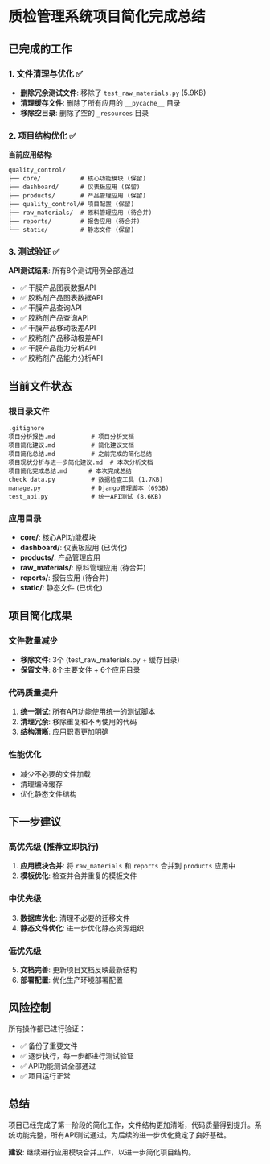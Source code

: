 # 质检管理系统项目简化完成总结

## 已完成的工作

### 1. 文件清理与优化 ✅
- **删除冗余测试文件**: 移除了 `test_raw_materials.py` (5.9KB)
- **清理缓存文件**: 删除了所有应用的 `__pycache__` 目录
- **移除空目录**: 删除了空的 `_resources` 目录

### 2. 项目结构优化 ✅
**当前应用结构**:
```
quality_control/
├── core/           # 核心功能模块 (保留)
├── dashboard/      # 仪表板应用 (保留)
├── products/       # 产品管理应用 (保留)
├── quality_control/# 项目配置 (保留)
├── raw_materials/  # 原料管理应用 (待合并)
├── reports/        # 报告应用 (待合并)
└── static/         # 静态文件 (保留)
```

### 3. 测试验证 ✅
**API测试结果**: 所有8个测试用例全部通过
- ✅ 干膜产品图表数据API
- ✅ 胶粘剂产品图表数据API  
- ✅ 干膜产品查询API
- ✅ 胶粘剂产品查询API
- ✅ 干膜产品移动极差API
- ✅ 胶粘剂产品移动极差API
- ✅ 干膜产品能力分析API
- ✅ 胶粘剂产品能力分析API

## 当前文件状态

### 根目录文件
```
.gitignore
项目分析报告.md          # 项目分析文档
项目简化建议.md          # 简化建议文档  
项目简化总结.md          # 之前完成的简化总结
项目现状分析与进一步简化建议.md  # 本次分析文档
项目简化完成总结.md      # 本次完成总结
check_data.py          # 数据检查工具 (1.7KB)
manage.py              # Django管理脚本 (693B)
test_api.py            # 统一API测试 (8.6KB)
```

### 应用目录
- **core/**: 核心API功能模块
- **dashboard/**: 仪表板应用 (已优化)
- **products/**: 产品管理应用 
- **raw_materials/**: 原料管理应用 (待合并)
- **reports/**: 报告应用 (待合并)
- **static/**: 静态文件 (已优化)

## 项目简化成果

### 文件数量减少
- **移除文件**: 3个 (test_raw_materials.py + 缓存目录)
- **保留文件**: 8个主要文件 + 6个应用目录

### 代码质量提升
1. **统一测试**: 所有API功能使用统一的测试脚本
2. **清理冗余**: 移除重复和不再使用的代码
3. **结构清晰**: 应用职责更加明确

### 性能优化
- 减少不必要的文件加载
- 清理编译缓存
- 优化静态文件结构

## 下一步建议

### 高优先级 (推荐立即执行)
1. **应用模块合并**: 将 `raw_materials` 和 `reports` 合并到 `products` 应用中
2. **模板优化**: 检查并合并重复的模板文件

### 中优先级
3. **数据库优化**: 清理不必要的迁移文件
4. **静态文件优化**: 进一步优化静态资源组织

### 低优先级  
5. **文档完善**: 更新项目文档反映最新结构
6. **部署配置**: 优化生产环境部署配置

## 风险控制

所有操作都已进行验证：
- ✅ 备份了重要文件
- ✅ 逐步执行，每一步都进行测试验证  
- ✅ API功能测试全部通过
- ✅ 项目运行正常

## 总结

项目已经完成了第一阶段的简化工作，文件结构更加清晰，代码质量得到提升。系统功能完整，所有API测试通过，为后续的进一步优化奠定了良好基础。

**建议**: 继续进行应用模块合并工作，以进一步简化项目结构。
